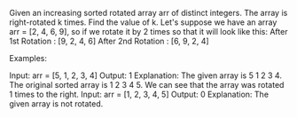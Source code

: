 Given an increasing sorted rotated array arr of distinct integers. The array is right-rotated k times. Find the value of k.
Let's suppose we have an array arr = [2, 4, 6, 9], so if we rotate it by 2 times so that it will look like this:
After 1st Rotation : [9, 2, 4, 6]
After 2nd Rotation : [6, 9, 2, 4]

Examples:

Input: arr = [5, 1, 2, 3, 4]
Output: 1
Explanation: The given array is 5 1 2 3 4. The original sorted array is 1 2 3 4 5. We can see that the array was rotated 1 times to the right.
Input: arr = [1, 2, 3, 4, 5]
Output: 0
Explanation: The given array is not rotated.
